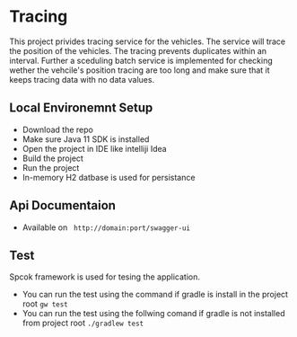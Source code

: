 # Tracing

This project privides tracing service for the vehicles. The service will trace the position of the vehicles. The tracing prevents duplicates within an interval. Further a sceduling batch service is implemented for checking wether the vehcile's position tracing are too long and make sure that it keeps tracing data with no data values. 

## Local Environemnt Setup 
- Download the repo
- Make sure Java 11 SDK is installed
- Open the project in IDE like intelliji Idea
- Build the project
- Run the project
- In-memory H2 datbase is used for persistance

## Api Documentaion
- Available on ``` http://domain:port/swagger-ui```

## Test
Spcok framework is used for tesing the application. 
- You can run the test using the command if gradle is install in the project root
```gw test``` 
- You can run the test using the follwing comand if gradle is not installed from project root
```./gradlew test```


